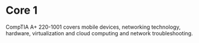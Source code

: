 # Core 1

CompTIA A+ 220-1001 covers mobile devices, networking technology, hardware,
virtualization and cloud computing and network troubleshooting.
